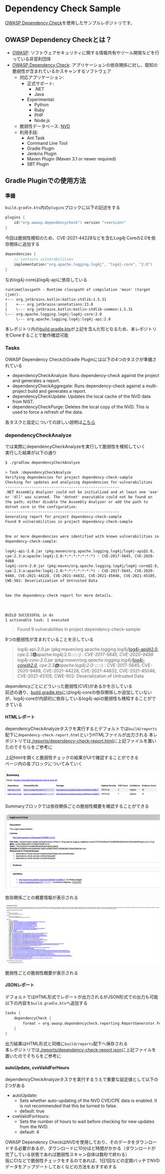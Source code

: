 # Dependency Check Sample
[OWASP Dependency Check](https://jeremylong.github.io/DependencyCheck/)を使用したサンプルレポジトリです。

## OWASP Dependency Checkとは？
- [OWASP](https://owasp.org/www-chapter-japan/): ソフトウェアセキュリティに関する情報共有やツール開発などを行っている非営利団体
- [OWASP Dependency Check](https://jeremylong.github.io/DependencyCheck/): アプリケーションの依存関係に対し、既知の脆弱性が含まれているかスキャンするソフトウェア
  - 対応アプリケーション:
    - 正式サポート:
      - .NET
      - Java
    - Experimental:
      - Python
      - Ruby
      - PHP
      - Node.js
  - 脆弱性データベース: [NVD](https://nvd.nist.gov/)
  - 利用手段:
    - Ant Task
    - Command Line Tool
    - Gradle Plugin
    - Jenkins Plugin
    - Maven Plugin (Maven 3.1 or newer required)
    - SBT Plugin

## Gradle Pluginでの使用方法
### 準備
`build.gradle.kts`内の`plugins`ブロックに以下の記述をする

```kotlin
plugins {
    id("org.owasp.dependencycheck") version "<version>"
}
```

今回は脆弱性検知のため、CVE-2021-44228などを含むLog4j Coreの2.0を依存関係に追加する

```kotlin
dependencies {
    // contains vulnerabilities
    implementation("org.apache.logging.log4j", "log4j-core", "2.0")
}
```

なおlog4j-coreはlog4j-apiに依存している

```text
runtimeClasspath - Runtime classpath of compilation 'main' (target  (jvm)).
+--- org.jetbrains.kotlin:kotlin-stdlib:1.5.31
|    +--- org.jetbrains:annotations:13.0
|    \--- org.jetbrains.kotlin:kotlin-stdlib-common:1.5.31
\--- org.apache.logging.log4j:log4j-core:2.0
     \--- org.apache.logging.log4j:log4j-api:2.0
```

本レポジトリ内の[build.gradle.kts](./build.gradle.kts)が上記を含んだ形となるため、本レポジトリをCloneすることで動作確認可能

### Tasks
OWASP Dependency CheckのGradle Pluginには以下の4つのタスクが準備されている
- dependencyCheckAnalyze: Runs dependency-check against the project and generates a report.
- dependencyCheckAggregate: Runs dependency-check against a multi-project build and generates a report.
- dependencyCheckUpdate: Updates the local cache of the NVD data from NIST.
- dependencyCheckPurge: Deletes the local copy of the NVD. This is used to force a refresh of the data.

各タスクと設定についての詳しい説明は[こちら](https://jeremylong.github.io/DependencyCheck/dependency-check-gradle/configuration.html)

### dependencyCheckAnalyze
では実際にdependencyCheckAnalyzeを実行して脆弱性を検知していく  
実行した結果が以下の通り

```shell
$ ./gradlew dependencyCheckAnalyze

> Task :dependencyCheckAnalyze
Verifying dependencies for project dependency-check-sample
Checking for updates and analyzing dependencies for vulnerabilities
----------------------------------------------------
.NET Assembly Analyzer could not be initialized and at least one 'exe' or 'dll' was scanned. The 'dotnet' executable could not be found on the path; either disable the Assembly Analyzer or add the path to dotnet core in the configuration.
----------------------------------------------------
Generating report for project dependency-check-sample
Found 9 vulnerabilities in project dependency-check-sample


One or more dependencies were identified with known vulnerabilities in dependency-check-sample:

log4j-api-2.0.jar (pkg:maven/org.apache.logging.log4j/log4j-api@2.0, cpe:2.3:a:apache:log4j:2.0:*:*:*:*:*:*:*) : CVE-2017-5645, CVE-2020-9488
log4j-core-2.0.jar (pkg:maven/org.apache.logging.log4j/log4j-core@2.0, cpe:2.3:a:apache:log4j:2.0:*:*:*:*:*:*:*) : CVE-2017-5645, CVE-2020-9488, CVE-2021-44228, CVE-2021-44832, CVE-2021-45046, CVE-2021-45105, CWE-502: Deserialization of Untrusted Data


See the dependency-check report for more details.



BUILD SUCCESSFUL in 6s
1 actionable task: 1 executed
```

> Found 9 vulnerabilities in project dependency-check-sample

9つの脆弱性が含まれていることを示している

> log4j-api-2.0.jar (pkg:maven/org.apache.logging.log4j/log4j-api@2.0, cpe:2.3:a:apache:log4j:2.0:*:*:*:*:*:*:*) : CVE-2017-5645, CVE-2020-9488
> log4j-core-2.0.jar (pkg:maven/org.apache.logging.log4j/log4j-core@2.0, cpe:2.3:a:apache:log4j:2.0:*:*:*:*:*:*:*) : CVE-2017-5645, CVE-2020-9488, CVE-2021-44228, CVE-2021-44832, CVE-2021-45046, CVE-2021-45105, CWE-502: Deserialization of Untrusted Data

dependencyごとにどういった脆弱性(CVE)があるかを示している  
前述の通り、[build.gradle.kts](./build.gradle.kts)にはlog4j-coreの依存関係しか追加していないが、log4j-coreが内部的に依存しているlog4j-apiの脆弱性も検知することができている

#### HTMLレポート
dependencyCheckAnalyzeタスクを実行するとデフォルトでは`build/reports`配下に`dependency-check-report.html`というHTMLファイルが出力される
本レポジトリでは[./reports/dependency-check-report.html](./reports/dependency-check-report.html)に上記ファイルを置いたのでそちらをご参考に

上記htmlを開くと脆弱性チェックの結果がUIで確認することができる  
ページ内の各ブロックについてみていく

![](images/1.png)

Summaryブロックでは依存関係ごとの脆弱性概要を確認することができる

![](images/2.png)

依存関係ごとの概要情報が表示される

![](images/3.png)

脆弱性ごとの脆弱性概要が表示される

#### JSONレポート
デフォルトではHTML形式でレポートが出力されるがJSON形式での出力も可能  
以下の内容を`build.gradle.kts`へ追加する

```kotlin
tasks {
    dependencyCheck {
        format = org.owasp.dependencycheck.reporting.ReportGenerator.Format.JSON
    }
}
```

出力結果はHTML形式と同様に`build/reports`配下へ保存される  
本レポジトリでは[./reports/dependency-check-report.json](./reports/dependency-check-report.json)に上記ファイルを置いたのでそちらをご参考に

#### autoUpdate, cveValidForHours
dependencyCheckAnalyzeタスクを実行するうえで重要な設定値として以下の2つがある
- autoUpdate:
  - Sets whether auto-updating of the NVD CVE/CPE data is enabled. It is not recommended that this be turned to false.
  - default: true
- cveValidForHours: 
  - Sets the number of hours to wait before checking for new updates from the NVD.
  - default: 4

OWASP Dependency CheckはNVDを使用しており、そのデータをダウンロードする必要があるが、ダウンロードに10分ほど時間がかかる（ダウンロードが完了している状態であれば脆弱性スキャン自体は数秒で終わる）  
仮にCIなどで脆弱性チェックをするのであれば、1日1回などの定期バッチでNVDデータをアップデートしておくなどの方法をおすすめする
